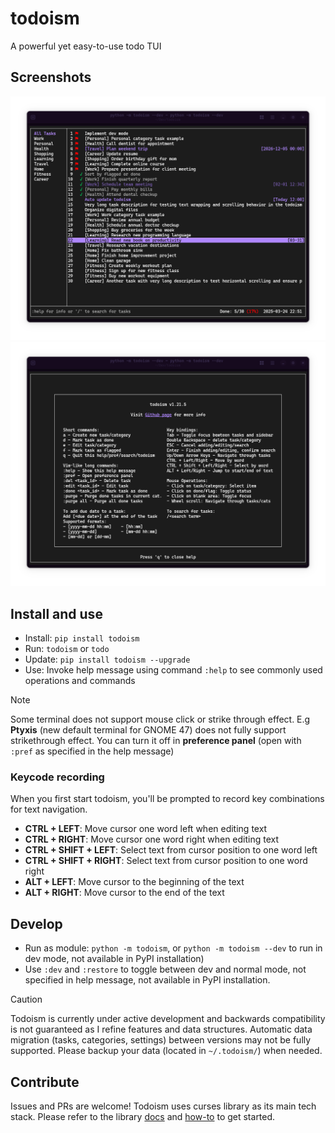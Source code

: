 # todoism

A powerful yet easy-to-use todo TUI

## Screenshots

![UI](./assets/screenshot-v1.21.5.png)
![UI](./assets/screenshot-v1.21.5-help.png)

## Install and use

- Install: `pip install todoism`
- Run: `todoism` or `todo`
- Update: `pip install todoism --upgrade`
- Use: Invoke help message using command `:help` to see commonly used operations and commands

> [!NOTE]
> Some terminal does not support mouse click or strike through effect.
> E.g **Ptyxis** (new default terminal for GNOME 47) does not fully support strikethrough effect.
> You can turn it off in **preference panel** (open with `:pref` as specified in the help message)

### Keycode recording

When you first start todoism, you'll be prompted to record key combinations for text navigation.

- **CTRL + LEFT**: Move cursor one word left when editing text
- **CTRL + RIGHT**: Move cursor one word right when editing text
- **CTRL + SHIFT + LEFT**: Select text from cursor position to one word left
- **CTRL + SHIFT + RIGHT**: Select text from cursor position to one word right
- **ALT + LEFT**: Move cursor to the beginning of the text
- **ALT + RIGHT**: Move cursor to the end of the text

## Develop

- Run as module: `python -m todoism`, or `python -m todoism --dev` to run in dev mode, not available in PyPI installation)
- Use `:dev` and `:restore` to toggle between dev and normal mode, not specified in help message, not available in PyPI installation.

> [!CAUTION]
> Todoism is currently under active development and backwards compatibility is not guaranteed as I refine features and data structures. Automatic data migration (tasks, categories, settings) between versions may not be fully supported. Please backup your data (located in `~/.todoism/`) when needed.

## Contribute

Issues and PRs are welcome! Todoism uses curses library as its main tech stack. Please refer to the library [docs](https://docs.python.org/3/library/curses.html#module-curses) and [how-to](https://docs.python.org/3/howto/curses.html) to get started.
